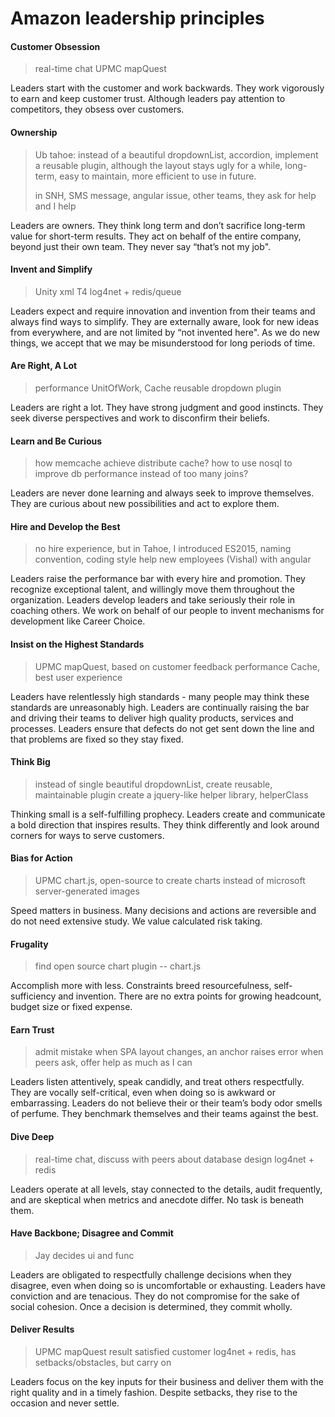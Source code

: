 # Amazon leadership principles

#### Customer Obsession

> real-time chat UPMC mapQuest

Leaders start with the customer and work backwards. They work vigorously to earn and keep customer trust. Although leaders pay attention to competitors, they obsess over customers.

#### Ownership

> Ub tahoe: instead of a beautiful dropdownList, accordion, implement a reusable plugin, although the layout stays ugly for a while, long-term, easy to maintain, more efficient to use in future.
>
> in SNH, SMS message, angular issue, other teams, they ask for help and I help

Leaders are owners. They think long term and don’t sacrifice long-term value for short-term results. They act on behalf of the entire company, beyond just their own team. They never say “that’s not my job".

#### Invent and Simplify

> Unity xml T4 log4net + redis/queue

Leaders expect and require innovation and invention from their teams and always find ways to simplify. They are externally aware, look for new ideas from everywhere, and are not limited by “not invented here". As we do new things, we accept that we may be misunderstood for long periods of time.

#### Are Right, A Lot

> performance UnitOfWork, Cache reusable dropdown plugin

Leaders are right a lot. They have strong judgment and good instincts. They seek diverse perspectives and work to disconfirm their beliefs.

#### Learn and Be Curious

> how memcache achieve distribute cache? how to use nosql to improve db performance instead of too many joins?

Leaders are never done learning and always seek to improve themselves. They are curious about new possibilities and act to explore them.

#### Hire and Develop the Best

> no hire experience, but in Tahoe, I introduced ES2015, naming convention, coding style help new employees (Vishal) with angular

Leaders raise the performance bar with every hire and promotion. They recognize exceptional talent, and willingly move them throughout the organization. Leaders develop leaders and take seriously their role in coaching others. We work on behalf of our people to invent mechanisms for development like Career Choice.

#### Insist on the Highest Standards

> UPMC mapQuest, based on customer feedback performance Cache, best user experience

Leaders have relentlessly high standards - many people may think these standards are unreasonably high. Leaders are continually raising the bar and driving their teams to deliver high quality products, services and processes. Leaders ensure that defects do not get sent down the line and that problems are fixed so they stay fixed.

#### Think Big

> instead of single beautiful dropdownList, create reusable, maintainable plugin create a jquery-like helper library, helperClass

Thinking small is a self-fulfilling prophecy. Leaders create and communicate a bold direction that inspires results. They think differently and look around corners for ways to serve customers.

#### Bias for Action

> UPMC chart.js, open-source to create charts instead of microsoft server-generated images

Speed matters in business. Many decisions and actions are reversible and do not need extensive study. We value calculated risk taking.

#### Frugality

> find open source chart plugin -- chart.js

Accomplish more with less. Constraints breed resourcefulness, self-sufficiency and invention. There are no extra points for growing headcount, budget size or fixed expense.

#### Earn Trust

> admit mistake when SPA layout changes, an anchor raises error when peers ask, offer help as much as I can

Leaders listen attentively, speak candidly, and treat others respectfully. They are vocally self-critical, even when doing so is awkward or embarrassing. Leaders do not believe their or their team’s body odor smells of perfume. They benchmark themselves and their teams against the best.

#### Dive Deep

> real-time chat, discuss with peers about database design log4net + redis

Leaders operate at all levels, stay connected to the details, audit frequently, and are skeptical when metrics and anecdote differ. No task is beneath them.

#### Have Backbone; Disagree and Commit

> Jay decides ui and func

Leaders are obligated to respectfully challenge decisions when they disagree, even when doing so is uncomfortable or exhausting. Leaders have conviction and are tenacious. They do not compromise for the sake of social cohesion. Once a decision is determined, they commit wholly.

#### Deliver Results

> UPMC mapQuest result satisfied customer log4net + redis, has setbacks/obstacles, but carry on

Leaders focus on the key inputs for their business and deliver them with the right quality and in a timely fashion. Despite setbacks, they rise to the occasion and never settle.
